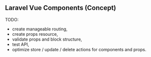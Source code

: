 ## Laravel Vue Components (Concept)

TODO:
- create manageable routing,
- create props resource,
- validate props and block structure,
- test API,
- optimize store / update / delete actions for components and props.